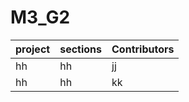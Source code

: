 # M3_G2

| project | sections | Contributors |
|----------|---------|--------------|
|      hh  | hh      |jj|
|      hh  |  hh     |   kk|
